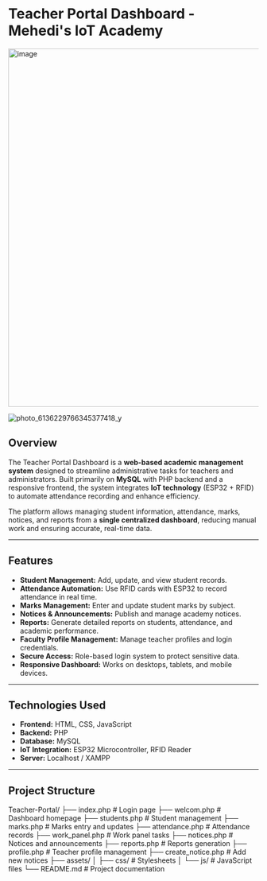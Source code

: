 # Teacher Portal Dashboard - Mehedi's IoT Academy
<img width="1365" height="721" alt="image" src="https://github.com/user-attachments/assets/22333765-d360-4f0e-a997-62691a5a675f" />


![photo_6136229766345377418_y](https://github.com/user-attachments/assets/1ab287a5-bed8-4433-95d5-cac566f36ac5)




## Overview
The Teacher Portal Dashboard is a **web-based academic management system** designed to streamline administrative tasks for teachers and administrators. Built primarily on **MySQL** with PHP backend and a responsive frontend, the system integrates **IoT technology** (ESP32 + RFID) to automate attendance recording and enhance efficiency.

The platform allows managing student information, attendance, marks, notices, and reports from a **single centralized dashboard**, reducing manual work and ensuring accurate, real-time data.

---

## Features
- **Student Management:** Add, update, and view student records.
- **Attendance Automation:** Use RFID cards with ESP32 to record attendance in real time.
- **Marks Management:** Enter and update student marks by subject.
- **Notices & Announcements:** Publish and manage academy notices.
- **Reports:** Generate detailed reports on students, attendance, and academic performance.
- **Faculty Profile Management:** Manage teacher profiles and login credentials.
- **Secure Access:** Role-based login system to protect sensitive data.
- **Responsive Dashboard:** Works on desktops, tablets, and mobile devices.

---

## Technologies Used
- **Frontend:** HTML, CSS, JavaScript
- **Backend:** PHP
- **Database:** MySQL
- **IoT Integration:** ESP32 Microcontroller, RFID Reader
- **Server:** Localhost / XAMPP

---

## Project Structure
Teacher-Portal/
├── index.php # Login page
├── welcom.php # Dashboard homepage
├── students.php # Student management
├── marks.php # Marks entry and updates
├── attendance.php # Attendance records
├── work_panel.php # Work panel tasks
├── notices.php # Notices and announcements
├── reports.php # Reports generation
├── profile.php # Teacher profile management
├── create_notice.php # Add new notices
├── assets/
│ ├── css/ # Stylesheets
│ └── js/ # JavaScript files
└── README.md # Project documentation
